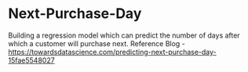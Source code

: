 # Next-Purchase-Day

Building a regression model which can predict the number of days after which a customer will purchase next.
Reference Blog - https://towardsdatascience.com/predicting-next-purchase-day-15fae5548027
